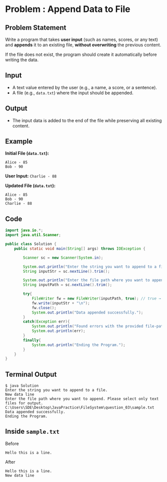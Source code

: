 # Problem : Append Data to File

## Problem Statement

Write a program that takes **user input** (such as names, scores, or any text) and **appends** it to an existing file, **without overwriting** the previous content.

If the file does not exist, the program should create it automatically before writing the data.

## Input

- A text value entered by the user (e.g., a name, a score, or a sentence).
- A file (e.g., `data.txt`) where the input should be appended.

## Output

- The input data is added to the end of the file while preserving all existing content.

## Example

**Initial File (`data.txt`):**

```
Alice - 85
Bob - 90
```

**User Input:** `Charlie - 88`

**Updated File (`data.txt`):**

```
Alice - 85
Bob - 90
Charlie - 88
```

## Code

```java
import java.io.*;
import java.util.Scanner;

public class Solution {
    public static void main(String[] args) throws IOException {

        Scanner sc = new Scanner(System.in);

        System.out.println("Enter the string you want to append to a file.");
        String inputStr = sc.nextLine().trim();

        System.out.println("Enter the file path where you want to append. Please select only text files for output.");
        String inputPath = sc.nextLine().trim();

        try{
            FileWriter fw = new FileWriter(inputPath, true); // true → append mode
            fw.write(inputStr + "\n");
            fw.close();
            System.out.println("Data appended successfully.");
        }
        catch(Exception err){
            System.out.println("Found errors with the provided file-path.");
            System.out.println(err);
        }
        finally{
            System.out.println("Ending the Program.");
        }
    }
}
```

## Terminal Output

```
$ java Solution
Enter the string you want to append to a file.
New data line
Enter the file path where you want to append. Please select only text files for output.
C:\Users\SDE\Desktop\JavaPractice\FileSystem\question_03\sample.txt
Data appended successfully.
Ending the Program.
```

## Inside `sample.txt`

Before

```
Hello this is a line.
```

After

```
Hello this is a line.
New data line
```
